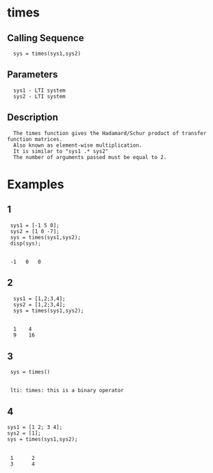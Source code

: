 # times
## Calling Sequence
      sys = times(sys1,sys2)
## Parameters
      sys1 - LTI system
      sys2 - LTI system
## Description
      The times function gives the Hadamard/Schur product of transfer function matrices. 
      Also known as element-wise multiplication. 
      It is similar to "sys1 .* sys2"
      The number of arguments passed must be equal to 2.
# Examples
## 1
     sys1 = [-1 5 0];
     sys2 = [1 0 -7];
     sys = times(sys1,sys2);
     disp(sys);
##
     -1   0   0
## 2
      sys1 = [1,2;3,4];
      sys2 = [1,2;3,4];
      sys = times(sys1,sys2);
##
      1    4
      9    16
## 3
     sys = times()
##
     lti: times: this is a binary operator
## 4
    sys1 = [1 2; 3 4];
    sys2 = [1];
    sys = times(sys1,sys2);
##
     1      2
     3      4


     
